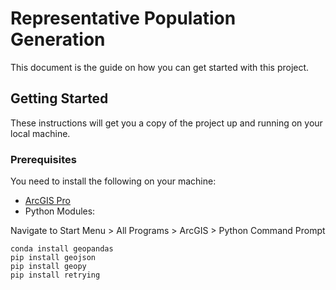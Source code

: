 # Representative Population Generation

This document is the guide on how you can get started with this project.

## Getting Started

These instructions will get you a copy of the project up and running on your local machine.

### Prerequisites

You need to install the following on your machine:

- [ArcGIS Pro](https://www.esri.com/en-us/arcgis/products/arcgis-pro/resources)
- Python Modules:

Navigate to Start Menu > All Programs > ArcGIS > Python Command Prompt

```
conda install geopandas
pip install geojson
pip install geopy
pip install retrying
```
